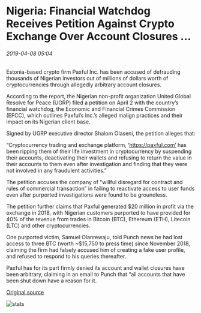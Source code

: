 # Nigeria: Financial Watchdog Receives Petition Against Crypto Exchange Over Account Closures ...

###### 2019-04-08 05:04

Estonia-based crypto firm Paxful Inc. has been accused of defrauding thousands of Nigerian investors out of millions of dollars worth of cryptocurrencies through allegedly arbitrary account closures.

According to the report, the Nigerian non-profit organization United Global Resolve for Peace (UGRP) filed a petition on April 2 with the country’s financial watchdog, the Economic and Financial Crimes Commission (EFCC), which outlines Paxful’s Inc.’s alleged malign practices and their impact on its Nigerian client base.

Signed by UGRP executive director Shalom Olaseni, the petition alleges that:

“Cryptocurrency trading and exchange platform, ‘https://paxful.com’ has been ripping them of their life investment in cryptocurrency by suspending their accounts, deactivating their wallets and refusing to return the value in their accounts to them even after investigation and finding that they were not involved in any fraudulent activities.”

The petition accuses the company of “willful disregard for contract and rules of commercial transaction” in failing to reactivate access to user funds even after purported investigations were found to be groundless.

The petition further claims that Paxful generated $20 million in profit via the exchange in 2018, with Nigerian customers purported to have provided for 40% of the revenue from trades in Bitcoin (BTC), Ethereum (ETH), Litecoin (LTC) and other cryptocurrencies.

One purported victim, Samuel Olanrewaju, told Punch news he had lost access to three BTC (worth ~$15,750 to press time) since November 2018, claiming the firm had falsely accused him of creating a fake user profile, and refused to respond to his queries thereafter.

Paxful has for its part firmly denied its account and wallet closures have been arbitrary, claiming in an email to Punch that “all accounts that have been shut down have a reason for it.

[Original source](https://cointelegraph.com/news/nigeria-financial-watchdog-receives-petition-against-crypto-exchange-over-account-closures)

![stats](https://c.statcounter.com/11760860/0/a89fa40b/1/ "stats")